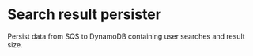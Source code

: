 # Search result persister

Persist data from SQS to DynamoDB containing user searches and result size.

